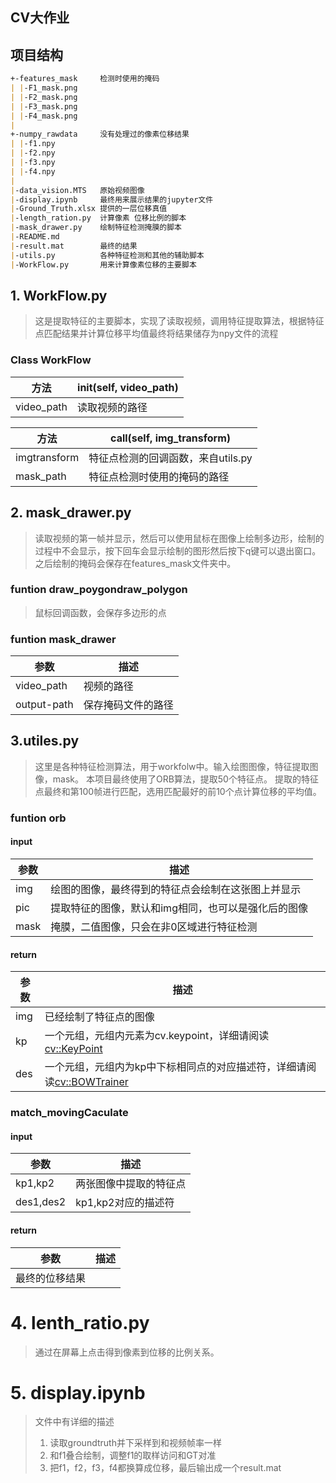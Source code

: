 CV大作业
------------
## 项目结构
```md
+-features_mask     检测时使用的掩码
| |-F1_mask.png     
| |-F2_mask.png     
| |-F3_mask.png     
| |-F4_mask.png
|
+-numpy_rawdata     没有处理过的像素位移结果
| |-f1.npy
| |-f2.npy
| |-f3.npy
| |-f4.npy
|
|-data_vision.MTS   原始视频图像
|-display.ipynb     最终用来展示结果的jupyter文件
|-Ground_Truth.xlsx 提供的一层位移真值
|-length_ration.py  计算像素 位移比例的脚本
|-mask_drawer.py    绘制特征检测掩膜的脚本
|-README.md         
|-result.mat        最终的结果
|-utils.py          各种特征检测和其他的辅助脚本
|-WorkFlow.py       用来计算像素位移的主要脚本
```
## 1. WorkFlow.py
> 这是提取特征的主要脚本，实现了读取视频，调用特征提取算法，根据特征点匹配结果并计算位移平均值最终将结果储存为npy文件的流程

### Class WorkFlow
|方法|__init__(self, video_path)|
|---|---|
|video_path|读取视频的路径|

|方法|__call__(self, img_transform)|
|---|---|
|imgtransform|特征点检测的回调函数，来自utils.py|
|mask_path|特征点检测时使用的掩码的路径|

## 2. mask_drawer.py
> 读取视频的第一帧并显示，然后可以使用鼠标在图像上绘制多边形，绘制的过程中不会显示，按下回车会显示绘制的图形然后按下q键可以退出窗口。之后绘制的掩码会保存在features_mask文件夹中。
### funtion draw_poygondraw_polygon
> 鼠标回调函数，会保存多边形的点

### funtion mask_drawer
| 参数          | 描述        |
|-------------|-----------|
| video_path  | 视频的路径     |
| output-path | 保存掩码文件的路径 |

## 3.utiles.py
> 这里是各种特征检测算法，用于workfolw中。输入绘图图像，特征提取图像，mask。
> 本项目最终使用了ORB算法，提取50个特征点。
> 提取的特征点最终和第100帧进行匹配，选用匹配最好的前10个点计算位移的平均值。

### funtion orb
#### input

| 参数   | 描述                          |
|------|-----------------------------|
| img  | 绘图的图像，最终得到的特征点会绘制在这张图上并显示   |
| pic  | 提取特征的图像，默认和img相同，也可以是强化后的图像 |
| mask | 掩膜，二值图像，只会在非0区域进行特征检测       |
#### return
|参数| 描述                                           |
|---|----------------------------------------------|
|img| 已经绘制了特征点的图像                                  |
|kp| 一个元组，元组内元素为cv.keypoint，详细请阅读[cv::KeyPoint](https://docs.opencv.org/5.x/d2/d29/classcv_1_1KeyPoint.html)|
|des| 一个元组，元组内为kp中下标相同点的对应描述符，详细请阅读[cv::BOWTrainer](https://docs.opencv.org/5.x/d5/d14/classcv_1_1BOWTrainer.html#a2a447f969feed258bd3cdfc521bc9502)|                

### match_movingCaculate
#### input 
| 参数      | 描述            |
|---------|---------------|
| kp1,kp2 | 两张图像中提取的特征点   |
| des1,des2 | kp1,kp2对应的描述符 |

#### return
|参数|描述|
|---|---|
|最终的位移结果|

# 4. lenth_ratio.py
> 通过在屏幕上点击得到像素到位移的比例关系。

# 5. display.ipynb
> 文件中有详细的描述
> 1. 读取groundtruth并下采样到和视频帧率一样
> 2. 和f1叠合绘制，调整f1的取样访问和GT对准
> 3. 把f1，f2，f3，f4都换算成位移，最后输出成一个result.mat

